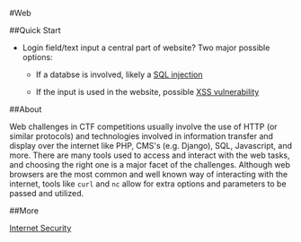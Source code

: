 #Web

##Quick Start

* Login field/text input a central part of website? Two major possible options:

    * If a databse is involved, likely a [SQL injection](./sql-injections/)

    * If the input is used in the website, possible [XSS vulnerability](./xss/)


##About

Web challenges in CTF competitions usually involve the use of HTTP (or similar protocols) and technologies involved in information transfer and display over the internet like PHP, CMS's (e.g. Django), SQL, Javascript, and more.  There are many tools used to access and interact with the web tasks, and choosing the right one is a major facet of the challenges. Although web browsers are the most common and well known way of interacting with the internet, tools like `curl` and `nc` allow for extra options and parameters to be passed and utilized.

##More

[Internet Security](https://en.wikipedia.org/wiki/Internet_security)
